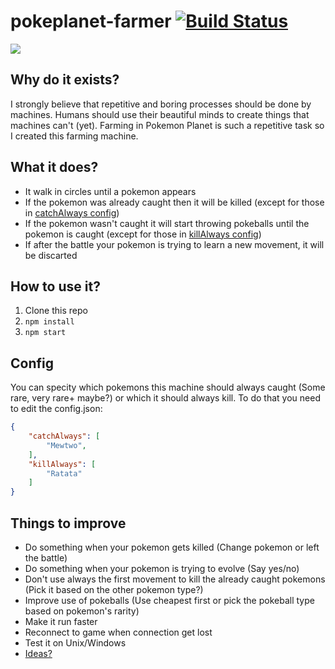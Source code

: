 # pokeplanet-farmer  [![Build Status](https://travis-ci.org/annuna01/pokeplanet-farmer.svg?branch=master)](https://travis-ci.org/annuna01/pokeplanet-farmer)

![](https://lh6.googleusercontent.com/Rh13eyFZqjvHyPTpyr52v06NbVv6zAAdub3N887L4Qd-OePk7dmd164PogDZvb1UHeiB70Qz6P891SbbE1i_=w2880-h1526)

## Why do it exists?

I strongly believe that repetitive and boring processes should be done by machines. Humans should use their beautiful minds to create things that machines can't (yet). Farming in Pokemon Planet is such a repetitive task so I created this farming machine.

## What it does?

- It walk in circles until a pokemon appears
- If the pokemon was already caught then it will be killed (except for those in [catchAlways config](#Config))
- If the pokemon wasn't caught it will start throwing pokeballs until the pokemon is caught (except for those in [killAlways config](#Config))
- If after the battle your pokemon is trying to learn a new movement, it will be discarted

## How to use it?

1. Clone this repo
2. `npm install`
3. `npm start`

## Config

You can specity which pokemons this machine should always caught (Some rare, very rare+ maybe?) or which it should always kill. To do that you need to edit the config.json:

```json
{
    "catchAlways": [
        "Mewtwo",
    ],
    "killAlways": [
        "Ratata"
    ]
}
```

## Things to improve

- Do something when your pokemon gets killed (Change pokemon or left the battle)
- Do something when your pokemon is trying to evolve (Say yes/no)
- Don't use always the first movement to kill the already caught pokemons (Pick it based on the other pokemon type?)
- Improve use of pokeballs (Use cheapest first or pick the pokeball type based on pokemon's rarity)
- Make it run faster
- Reconnect to game when connection get lost
- Test it on Unix/Windows
- [Ideas?](https://github.com/annuna01/pokeplanet-farmer/issues/new)
